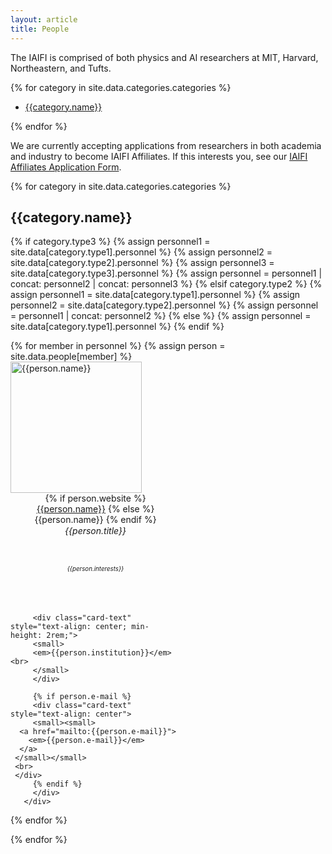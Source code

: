 ```yaml
---
layout: article
title: People
---
```



The IAIFI is comprised of both physics and AI researchers at MIT, Harvard, Northeastern, and Tufts.

{% for category in site.data.categories.categories  %}

  * [{{category.name}}](#{{category.anchor}})

{% endfor %}

We are currently accepting applications from researchers in both academia and industry to become IAIFI Affiliates.  If this interests you, see our [IAIFI Affiliates Application Form](/affiliates.html).

{% for category in site.data.categories.categories  %}

## {{category.name}}

{% if category.type3 %}
{% assign personnel1 = site.data[category.type1].personnel %}
{% assign personnel2 = site.data[category.type2].personnel %}
{% assign personnel3 = site.data[category.type3].personnel %}
{% assign personnel = personnel1 | concat: personnel2 | concat: personnel3 %}
{% elsif category.type2 %}
{% assign personnel1 = site.data[category.type1].personnel %}
{% assign personnel2 = site.data[category.type2].personnel %}
{% assign personnel = personnel1 | concat: personnel2 %}
{% else %}
{% assign personnel = site.data[category.type1].personnel %}
{% endif %}

<div class="card-columns">
  <!--<div class="row">-->
  {% for member in personnel  %}
     {% assign person = site.data.people[member] %}
     <div class="card" style="width: 17rem; height: 27rem; justify-content: center;">
         <img class="card-img-top" src="{{person.photo}}" alt="{{person.name}}" height="210rem" style="object-fit: cover;">
         <div class="card-body d-flex flex-column">
         <div class="card-text" style="text-align: center; min-height: 2rem;">
         {% if person.website %}
         <a href="{{person.website}}">{{person.name}}</a>
         {% else %}
         {{person.name}}
         {% endif %}
         </div>
         <div class="card-text" style="text-align: center; min-height: 4rem; line-height: 140%">
         <em> {{person.title}} </em> <br>
         </div>
         <div class="card-text" style="text-align: center; min-height: 4rem; line-height: 100%">
         <small>
   <small>
         <em> {{person.interests}} </em> <br>
         </small>
         </small>
         </div>

         <div class="card-text" style="text-align: center; min-height: 2rem;">
         <small>
         <em>{{person.institution}}</em><br>
         </small>
         </div>

         {% if person.e-mail %}
         <div class="card-text" style="text-align: center">
         <small><small>
      <a href="mailto:{{person.e-mail}}">
        <em>{{person.e-mail}}</em>
      </a>
     </small></small>
     <br>
     </div>
         {% endif %}
         </div>
       </div>
  {% endfor %}
  <!--
  </div>
<br> -->
</div>

{% endfor %}
